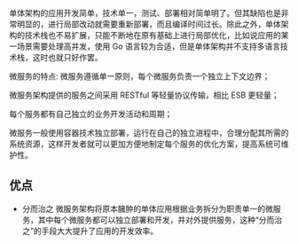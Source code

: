 单体架构的应用开发简单，技术单一，测试、部署相对简单明了。但其缺陷也是非常明显的，进行局部改动就需要重新部署，而且编译时间过长。除此之外，单体架构的技术栈也不易扩展，只能不断地在原有基础上进行局部优化，比如说应用的某一场景需要处理高并发，使用 Go 语言较为合适，但是单体架构并不支持多语言技术栈，这时也就只好作罢。


微服务的特点:
微服务遵循单一原则，每个微服务负责一个独立上下文边界；

微服务架构提供的服务之间采用 RESTful 等轻量协议传输，相比 ESB 更轻量；

每个服务都有自己独立的业务开发活动和周期；

微服务一般使用容器技术独立部署，运行在自己的独立进程中，合理分配其所需的系统资源，这样开发者就可以更加方便地制定每个服务的优化方案，提高系统可维护性。

## 优点
* 分而治之
 微服务架构将原本臃肿的单体应用根据业务拆分为职责单一的微服务，其中每个微服务都可以独立部署和开发，并对外提供服务，这种“分而治之”的手段大大提升了应用的开发效率。